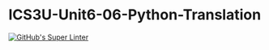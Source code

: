 # ICS3U-Unit6-06-Python-Translation

[![GitHub's Super Linter](https://github.com/matthew-meech/ICS3U-Unit6-06-Python-Translation/workflows/GitHub's%20Super%20Linter/badge.svg)](https://github.com/matthew-meech/ICS3U-Unit6-06-Python-Translation/actions)

